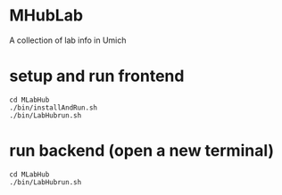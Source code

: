 # MHubLab

A collection of lab info in Umich

# setup and run frontend

```
cd MLabHub
./bin/installAndRun.sh
./bin/LabHubrun.sh
```

# run backend (open a new terminal)
```
cd MLabHub
./bin/LabHubrun.sh
```
